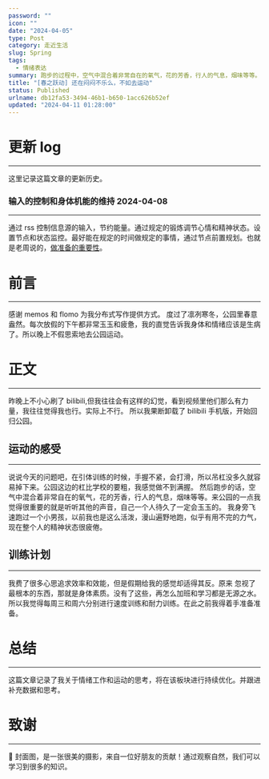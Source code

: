 ```yaml
---
password: ""
icon: ""
date: "2024-04-05"
type: Post
category: 走近生活
slug: Spring
tags:
  - 情绪表达
summary: 跑步的过程中，空气中混合着非常自在的氧气，花的芳香，行人的气息，烟味等等。来公园的一点我觉得很重要的就是听听其他的声音。避免情绪的累积导致的坏心情。
title: "[春之跃动] 还在闷闷不乐么，不如去运动"
status: Published
urlname: db12fa53-3494-46b1-b650-1acc626b52ef
updated: "2024-04-11 01:28:00"
---
```


# 更新 log

---

这里记录这篇文章的更新历史。

### 输入的控制和身体机能的维持 2024-04-08

---

通过 rss 控制信息源的输入，节约能量。通过规定的锻炼调节心情和精神状态。设置节点和状态监控。最好能在规定的时间做规定的事情，通过节点前置规划。也就是老周说的，[做准备的重要性](https://www.tomatolist.com/show_blog_page.html?no=6ea857db-8c1a-4402-bb63-1b54c41381c1)。

# 前言

---

感谢 memos 和 flomo 为我分布式写作提供方式。
度过了凛冽寒冬，公园里春意盎然。每次放假的下午都非常玉玉和疲惫，我的直觉告诉我身体和情绪应该是生病了。所以晚上不假思索地去公园运动。

# 正文

---

昨晚上不小心刷了 bilibili,但我往往会有这样的幻觉，看到视频里他们那么有力量，我往往觉得我也行。实际上不行。
所以我果断卸载了 bilibili 手机版，开始回归公园。

## 运动的感受

---

说说今天的问题吧，在引体训练的时候，手握不紧，会打滑，所以吊杠没多久就容易掉下来。公园这边的杠比学校的要粗，我感觉做不到满握。
然后跑步的话，空气中混合着非常自在的氧气，花的芳香，行人的气息，烟味等等。来公园的一点我觉得很重要的就是听听其他的声音，自己一个人待久了一定会玉玉的。
我身旁飞速跑过一个小男孩，以前我也是这么活泼，漫山遍野地跑，似乎有用不完的力气，现在整个人的精神状态很疲倦。

## 训练计划

---

我费了很多心思追求效率和效能，但是假期给我的感觉却适得其反。原来 忽视了最根本的东西，那就是身体素质。没有了这些，再怎么加班和学习都是无源之水。
所以我觉得每周三和周六分别进行速度训练和耐力训练。在此之前我得着手准备准备。

# 总结

---

这篇文章记录了我关于情绪工作和运动的思考，将在该板块进行持续优化。并跟进补充数据和思考。

# 致谢

---

🌺 封面图，是一张很美的摄影，来自一位好朋友的贡献！通过观察自然，我们可以学习到很多的知识。
